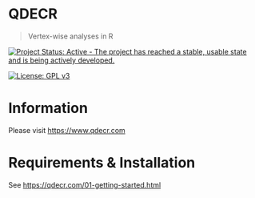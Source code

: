 # QDECR

> Vertex-wise analyses in R

[![Project Status: Active - The project has reached a stable, usable state and is being actively developed.](http://www.repostatus.org/badges/latest/active.svg)](http://www.repostatus.org/#active)

[![License: GPL v3](https://img.shields.io/badge/License-GPLv3-blue.svg)](https://www.gnu.org/licenses/gpl-3.0)

# Information

Please visit https://www.qdecr.com

# Requirements & Installation

See https://qdecr.com/01-getting-started.html